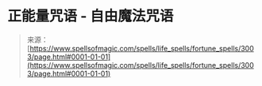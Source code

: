 <!--yml

category: 未分类

date: 2024-06-12 18:36:45

-->

# 正能量咒语 - 自由魔法咒语

> 来源：[https://www.spellsofmagic.com/spells/life_spells/fortune_spells/3003/page.html#0001-01-01](https://www.spellsofmagic.com/spells/life_spells/fortune_spells/3003/page.html#0001-01-01)
